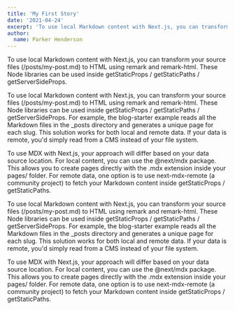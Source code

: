 ```yaml
---
title: 'My First Story'
date: '2021-04-24'
excerpt: 'To use local Markdown content with Next.js, you can transform your source files (/posts/my-post.md) to HTML using remark and remark-html. These Node libraries can be used inside getStaticProps / getStaticPaths / getServerSideProps.'
author:
  name: Parker Henderson
---
```

To use local Markdown content with Next.js, you can transform your source files (/posts/my-post.md) to HTML using remark and remark-html. These Node libraries can be used inside getStaticProps / getStaticPaths / getServerSideProps.

To use local Markdown content with Next.js, you can transform your source files (/posts/my-post.md) to HTML using remark and remark-html. These Node libraries can be used inside getStaticProps / getStaticPaths / getServerSideProps. For example, the blog-starter example reads all the Markdown files in the _posts directory and generates a unique page for each slug. This solution works for both local and remote data. If your data is remote, you'd simply read from a CMS instead of your file system.

To use MDX with Next.js, your approach will differ based on your data source location. For local content, you can use the @next/mdx package. This allows you to create pages directly with the .mdx extension inside your pages/ folder. For remote data, one option is to use next-mdx-remote (a community project) to fetch your Markdown content inside getStaticProps / getStaticPaths.

To use local Markdown content with Next.js, you can transform your source files (/posts/my-post.md) to HTML using remark and remark-html. These Node libraries can be used inside getStaticProps / getStaticPaths / getServerSideProps. For example, the blog-starter example reads all the Markdown files in the _posts directory and generates a unique page for each slug. This solution works for both local and remote data. If your data is remote, you'd simply read from a CMS instead of your file system.

To use MDX with Next.js, your approach will differ based on your data source location. For local content, you can use the @next/mdx package. This allows you to create pages directly with the .mdx extension inside your pages/ folder. For remote data, one option is to use next-mdx-remote (a community project) to fetch your Markdown content inside getStaticProps / getStaticPaths.